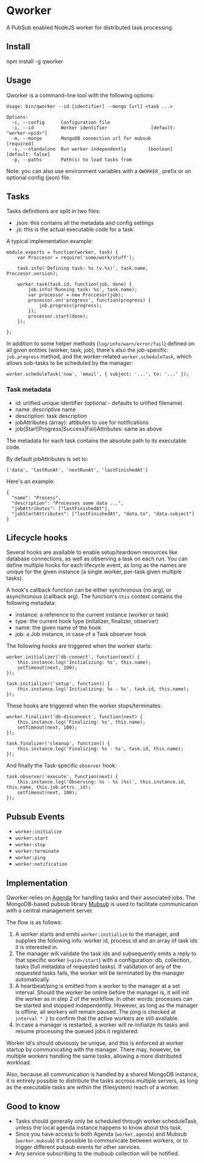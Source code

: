 # Qworker

A PubSub enabled NodeJS worker for distributed task processing.

## Install

npm install -g qworker

## Usage

Qworker is a command-line tool with the following options:

```
Usage: bin/qworker --id [identifier] --mongo [url] <task ...>

Options:
  -c, --config      Configuration file
  -i, --id          Worker identifier                [default: "worker-<pid>"]
  -m, --mongo       MongoDB connection url for mubsub               [required]
  -s, --standalone  Run worker independently        [boolean] [default: false]
  -p, --paths       Path(s) to load tasks from
```

Note: you can also use environment variables with a `QWORKER_` prefix or an
optional config (json) file.

## Tasks

Tasks definitions are split in two files:

- <task-name>.json: this contains all the metadata and config settings
- <task-name>.js: this is the actual executable code for a task

A typical implementation example:

```
module.exports = function(worker, task) {
    var Proccesor = require('some/work/stuff');
    
    task.info('Defining task: %s (v.%s)', task.name, Proccesor.version);
    
    worker.task(task.id, function(job, done) {
        job.info('Running task: %s', task.name);
        var processor = new Proccesor(job);
        processor.on('progress', function(progress) {
            job.progress(progress);
        });
        processor.start(done);
    });
    
};
```

In addition to some helper methods (`log/info/warn/error/fail`) defined on
all given entities (worker, task, job), there's also the job-specific:
`job.progress` method, and the worker-related `worker.scheduleTask`, which
allows sub-tasks to be scheduled by the manager:

```
worker.scheduleTask('now', 'email', { subject: '...', to: '...' });
```

### Task metadata

- id: urlified unique identifier (optional - defaults to urlified filename)
- name: descriptive name
- description: task description
- jobAttributes (array): attibutes to use for notifications
- job(Start|Progress|Success|Fail)Attributes: same as above

The metadata for each task contains the absolute path to its executable code.

By default jobAttributes is set to: 

`['data', 'lastRunAt', 'nextRunAt', 'lastFinishedAt']`

Here's an example:

```
{
  "name": "Process",
  "description": "Processes some data ...",
  "jobAttributes": ["lastFinishedAt"],
  "jobStartAttributes": ["lastFinishedAt", "data.to", "data.subject"]
}
```

## Lifecycle hooks

Several hooks are available to enable setup/teardown resources like database connections, as well as observing a task on each run. You can define multiple
hooks for each lifecycle event, as long as the names are unique for the given
instance (a single worker, per-task given multiple tasks).

A hook's callback function can be either synchronous (no arg), or asynchronous
(callback arg). The function's `this` context contains the following metadata:

- instance: a reference to the current instance (worker or task)
- type: the current hook type (initalizer, finalizer, observer)
- name: the given name of the hook
- job: a Job instance, in case of a Task observer hook

The following hooks are triggered when the worker starts:

```
worker.initializer('db-connect', function(next) {
    this.instance.log('Initializing: %s', this.name);
    setTimeout(next, 100);
});

task.initializer('setup', function() {
    this.instance.log('Initializing: %s - %s', task.id, this.name);
});

```

These hooks are triggered when the worker stops/terminates:

```
worker.finalizer('db-disconnect', function(next) {
    this.instance.log('Finalizing: %s', this.name);
    setTimeout(next, 100);
});

task.finalizer('cleanup', function() {
    this.instance.log('Finalizing: %s - %s', task.id, this.name);
});
```

And finally the Task-specific `observer` hook:

```
task.observer('execute', function(next) {
    this.instance.log('Observing: %s - %s (%s)', this.instance.id, this.name, this.job.attrs._id);
    setTimeout(next, 100);
});
```

## Pubsub Events

- `worker:initialize`
- `worker:start`
- `worker:stop`
- `worker:terminate`
- `worker:ping`
- `worker:notification`

## Implementation

Qworker relies on [Agenda](https://github.com/rschmukler/agenda/) for handling 
tasks and their associated jobs. The MongoDB-based pubsub library
[Mubsub](https://github.com/scttnlsn/mubsub/) is used to facilitate
communication with a central management server.

The flow is as follows:

1. A worker starts and emits `worker:initialize` to the manager,
   and supplies the following info: worker id, process id and an array
   of task ids it is interested in.
2. The manager will validate the task ids and subsequently emits a reply to
   that specific worker (`<pid>/start`) with a configuration:
   db, collection, tasks (full metadata of requested tasks).
   If validation of any of the requested tasks fails, the worker will be 
   terminated by the manager automatically.
3. A heartbeat/ping is emitted from a worker to the manager at a set interval.
   Should the worker be online before the manager is, it will init the worker
   as in step 2 of the workflow. In other words: processes can be started and
   stopped independently. However, as long as the manager is offline, all
   workers will remain paused. The ping is checked at `interval * 2` to
   confirm that the active workers are still available.
4. In case a manager is restarted, a worker will re-initialize its tasks
   and resume processing the queued jobs it registered.

Worker id's should obviously be unique, and this is enforced at worker startup
by communicating with the manager. There may, however, be multiple workers 
handling the same tasks, allowing a more distributed workload.

Also, because all communication is handled by a shared MongoDB instance, it is
entirely possible to distribute the tasks accross multiple servers, as long
as the executable tasks are within the (filesystem) reach of a worker.

## Good to know

- Tasks should generally only be scheduled through worker.scheduleTask,
  unless the local agenda instance happens to know about this task.
- Since you have access to both Agenda (`worker.agenda`) and Mubsub
  (`worker.mubsub`) it's possible to communicate between workers, or
  to trigger different pubsub events for other services.
- Any service subscribing to the mubsub collection will be notified.  